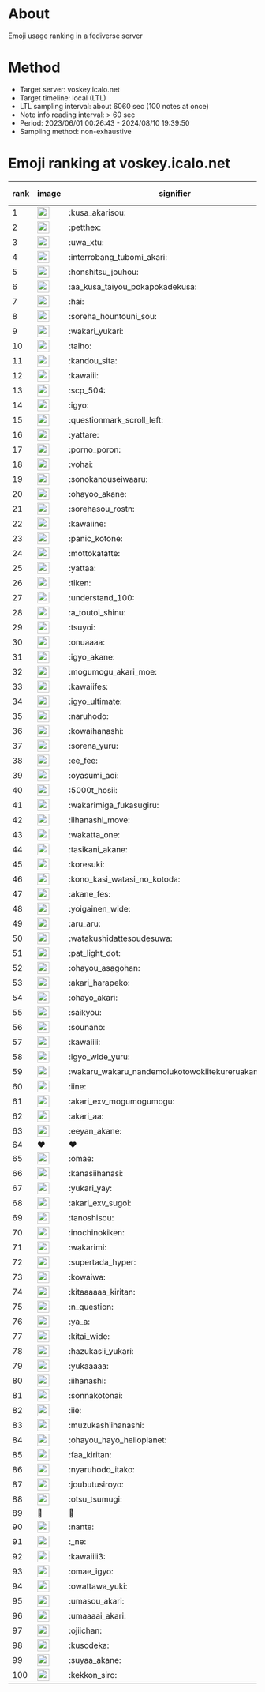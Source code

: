 # About
Emoji usage ranking in a fediverse server

# Method
- Target server: voskey.icalo.net
- Target timeline: local (LTL)
- LTL sampling interval: about 6060 sec (100 notes at once)
- Note info reading interval: > 60 sec
- Period: 2023/06/01 00:26:43 - 2024/08/10 19:39:50 
- Sampling method: non-exhaustive

# Emoji ranking at voskey.icalo.net

|rank|image|signifier|type|frequency score|
|----|----|----|----|----|
|1|<img height="24" src="https://voskey.icalo.net/emoji/kusa_akarisou.webp">|:kusa_akarisou:|custom|30138|
|2|<img height="24" src="https://voskey.icalo.net/emoji/petthex.webp">|:petthex:|custom|21891|
|3|<img height="24" src="https://voskey.icalo.net/emoji/uwa_xtu.webp">|:uwa_xtu:|custom|11937|
|4|<img height="24" src="https://voskey.icalo.net/emoji/interrobang_tubomi_akari.webp">|:interrobang_tubomi_akari:|custom|11682|
|5|<img height="24" src="https://voskey.icalo.net/emoji/honshitsu_jouhou.webp">|:honshitsu_jouhou:|custom|9104|
|6|<img height="24" src="https://voskey.icalo.net/emoji/aa_kusa_taiyou_pokapokadekusa.webp">|:aa_kusa_taiyou_pokapokadekusa:|custom|8922|
|7|<img height="24" src="https://voskey.icalo.net/emoji/hai.webp">|:hai:|custom|7944|
|8|<img height="24" src="https://voskey.icalo.net/emoji/soreha_hountouni_sou.webp">|:soreha_hountouni_sou:|custom|7046|
|9|<img height="24" src="https://voskey.icalo.net/emoji/wakari_yukari.webp">|:wakari_yukari:|custom|6794|
|10|<img height="24" src="https://voskey.icalo.net/emoji/taiho.webp">|:taiho:|custom|6686|
|11|<img height="24" src="https://voskey.icalo.net/emoji/kandou_sita.webp">|:kandou_sita:|custom|6083|
|12|<img height="24" src="https://voskey.icalo.net/emoji/kawaiii.webp">|:kawaiii:|custom|6068|
|13|<img height="24" src="https://voskey.icalo.net/emoji/scp_504.webp">|:scp_504:|custom|5724|
|14|<img height="24" src="https://voskey.icalo.net/emoji/igyo.webp">|:igyo:|custom|4485|
|15|<img height="24" src="https://voskey.icalo.net/emoji/questionmark_scroll_left.webp">|:questionmark_scroll_left:|custom|4464|
|16|<img height="24" src="https://voskey.icalo.net/emoji/yattare.webp">|:yattare:|custom|4455|
|17|<img height="24" src="https://voskey.icalo.net/emoji/porno_poron.webp">|:porno_poron:|custom|4373|
|18|<img height="24" src="https://voskey.icalo.net/emoji/vohai.webp">|:vohai:|custom|4170|
|19|<img height="24" src="https://voskey.icalo.net/emoji/sonokanouseiwaaru.webp">|:sonokanouseiwaaru:|custom|4127|
|20|<img height="24" src="https://voskey.icalo.net/emoji/ohayoo_akane.webp">|:ohayoo_akane:|custom|3986|
|21|<img height="24" src="https://voskey.icalo.net/emoji/sorehasou_rostn.webp">|:sorehasou_rostn:|custom|3977|
|22|<img height="24" src="https://voskey.icalo.net/emoji/kawaiine.webp">|:kawaiine:|custom|3718|
|23|<img height="24" src="https://voskey.icalo.net/emoji/panic_kotone.webp">|:panic_kotone:|custom|3711|
|24|<img height="24" src="https://voskey.icalo.net/emoji/mottokatatte.webp">|:mottokatatte:|custom|3703|
|25|<img height="24" src="https://voskey.icalo.net/emoji/yattaa.webp">|:yattaa:|custom|3607|
|26|<img height="24" src="https://voskey.icalo.net/emoji/tiken.webp">|:tiken:|custom|3590|
|27|<img height="24" src="https://voskey.icalo.net/emoji/understand_100.webp">|:understand_100:|custom|3554|
|28|<img height="24" src="https://voskey.icalo.net/emoji/a_toutoi_shinu.webp">|:a_toutoi_shinu:|custom|3293|
|29|<img height="24" src="https://voskey.icalo.net/emoji/tsuyoi.webp">|:tsuyoi:|custom|3278|
|30|<img height="24" src="https://voskey.icalo.net/emoji/onuaaaa.webp">|:onuaaaa:|custom|3050|
|31|<img height="24" src="https://voskey.icalo.net/emoji/igyo_akane.webp">|:igyo_akane:|custom|2983|
|32|<img height="24" src="https://voskey.icalo.net/emoji/mogumogu_akari_moe.webp">|:mogumogu_akari_moe:|custom|2842|
|33|<img height="24" src="https://voskey.icalo.net/emoji/kawaiifes.webp">|:kawaiifes:|custom|2839|
|34|<img height="24" src="https://voskey.icalo.net/emoji/igyo_ultimate.webp">|:igyo_ultimate:|custom|2812|
|35|<img height="24" src="https://voskey.icalo.net/emoji/naruhodo.webp">|:naruhodo:|custom|2791|
|36|<img height="24" src="https://voskey.icalo.net/emoji/kowaihanashi.webp">|:kowaihanashi:|custom|2709|
|37|<img height="24" src="https://voskey.icalo.net/emoji/sorena_yuru.webp">|:sorena_yuru:|custom|2579|
|38|<img height="24" src="https://voskey.icalo.net/emoji/ee_fee.webp">|:ee_fee:|custom|2566|
|39|<img height="24" src="https://voskey.icalo.net/emoji/oyasumi_aoi.webp">|:oyasumi_aoi:|custom|2534|
|40|<img height="24" src="https://voskey.icalo.net/emoji/5000t_hosii.webp">|:5000t_hosii:|custom|2479|
|41|<img height="24" src="https://voskey.icalo.net/emoji/wakarimiga_fukasugiru.webp">|:wakarimiga_fukasugiru:|custom|2424|
|42|<img height="24" src="https://voskey.icalo.net/emoji/iihanashi_move.webp">|:iihanashi_move:|custom|2386|
|43|<img height="24" src="https://voskey.icalo.net/emoji/wakatta_one.webp">|:wakatta_one:|custom|2189|
|44|<img height="24" src="https://voskey.icalo.net/emoji/tasikani_akane.webp">|:tasikani_akane:|custom|2184|
|45|<img height="24" src="https://voskey.icalo.net/emoji/koresuki.webp">|:koresuki:|custom|2170|
|46|<img height="24" src="https://voskey.icalo.net/emoji/kono_kasi_watasi_no_kotoda.webp">|:kono_kasi_watasi_no_kotoda:|custom|2156|
|47|<img height="24" src="https://voskey.icalo.net/emoji/akane_fes.webp">|:akane_fes:|custom|2151|
|48|<img height="24" src="https://voskey.icalo.net/emoji/yoigainen_wide.webp">|:yoigainen_wide:|custom|2138|
|49|<img height="24" src="https://voskey.icalo.net/emoji/aru_aru.webp">|:aru_aru:|custom|2113|
|50|<img height="24" src="https://voskey.icalo.net/emoji/watakushidattesoudesuwa.webp">|:watakushidattesoudesuwa:|custom|2106|
|51|<img height="24" src="https://voskey.icalo.net/emoji/pat_light_dot.webp">|:pat_light_dot:|custom|2064|
|52|<img height="24" src="https://voskey.icalo.net/emoji/ohayou_asagohan.webp">|:ohayou_asagohan:|custom|2030|
|53|<img height="24" src="https://voskey.icalo.net/emoji/akari_harapeko.webp">|:akari_harapeko:|custom|2001|
|54|<img height="24" src="https://voskey.icalo.net/emoji/ohayo_akari.webp">|:ohayo_akari:|custom|1975|
|55|<img height="24" src="https://voskey.icalo.net/emoji/saikyou.webp">|:saikyou:|custom|1963|
|56|<img height="24" src="https://voskey.icalo.net/emoji/sounano.webp">|:sounano:|custom|1942|
|57|<img height="24" src="https://voskey.icalo.net/emoji/kawaiiii.webp">|:kawaiiii:|custom|1912|
|58|<img height="24" src="https://voskey.icalo.net/emoji/igyo_wide_yuru.webp">|:igyo_wide_yuru:|custom|1904|
|59|<img height="24" src="https://voskey.icalo.net/emoji/wakaru_wakaru_nandemoiukotowokiitekureruakanetyan.webp">|:wakaru_wakaru_nandemoiukotowokiitekureruakanetyan:|custom|1819|
|60|<img height="24" src="https://voskey.icalo.net/emoji/iine.webp">|:iine:|custom|1810|
|61|<img height="24" src="https://voskey.icalo.net/emoji/akari_exv_mogumogumogu.webp">|:akari_exv_mogumogumogu:|custom|1798|
|62|<img height="24" src="https://voskey.icalo.net/emoji/akari_aa.webp">|:akari_aa:|custom|1767|
|63|<img height="24" src="https://voskey.icalo.net/emoji/eeyan_akane.webp">|:eeyan_akane:|custom|1729|
|64|❤|❤|unicode|1685|
|65|<img height="24" src="https://voskey.icalo.net/emoji/omae.webp">|:omae:|custom|1674|
|66|<img height="24" src="https://voskey.icalo.net/emoji/kanasiihanasi.webp">|:kanasiihanasi:|custom|1647|
|67|<img height="24" src="https://voskey.icalo.net/emoji/yukari_yay.webp">|:yukari_yay:|custom|1626|
|68|<img height="24" src="https://voskey.icalo.net/emoji/akari_exv_sugoi.webp">|:akari_exv_sugoi:|custom|1621|
|69|<img height="24" src="https://voskey.icalo.net/emoji/tanoshisou.webp">|:tanoshisou:|custom|1620|
|70|<img height="24" src="https://voskey.icalo.net/emoji/inochinokiken.webp">|:inochinokiken:|custom|1615|
|71|<img height="24" src="https://voskey.icalo.net/emoji/wakarimi.webp">|:wakarimi:|custom|1582|
|72|<img height="24" src="https://voskey.icalo.net/emoji/supertada_hyper.webp">|:supertada_hyper:|custom|1555|
|73|<img height="24" src="https://voskey.icalo.net/emoji/kowaiwa.webp">|:kowaiwa:|custom|1525|
|74|<img height="24" src="https://voskey.icalo.net/emoji/kitaaaaaa_kiritan.webp">|:kitaaaaaa_kiritan:|custom|1525|
|75|<img height="24" src="https://voskey.icalo.net/emoji/n_question.webp">|:n_question:|custom|1510|
|76|<img height="24" src="https://voskey.icalo.net/emoji/ya_a.webp">|:ya_a:|custom|1499|
|77|<img height="24" src="https://voskey.icalo.net/emoji/kitai_wide.webp">|:kitai_wide:|custom|1498|
|78|<img height="24" src="https://voskey.icalo.net/emoji/hazukasii_yukari.webp">|:hazukasii_yukari:|custom|1454|
|79|<img height="24" src="https://voskey.icalo.net/emoji/yukaaaaa.webp">|:yukaaaaa:|custom|1429|
|80|<img height="24" src="https://voskey.icalo.net/emoji/iihanashi.webp">|:iihanashi:|custom|1379|
|81|<img height="24" src="https://voskey.icalo.net/emoji/sonnakotonai.webp">|:sonnakotonai:|custom|1370|
|82|<img height="24" src="https://voskey.icalo.net/emoji/iie.webp">|:iie:|custom|1356|
|83|<img height="24" src="https://voskey.icalo.net/emoji/muzukashiihanashi.webp">|:muzukashiihanashi:|custom|1344|
|84|<img height="24" src="https://voskey.icalo.net/emoji/ohayou_hayo_helloplanet.webp">|:ohayou_hayo_helloplanet:|custom|1338|
|85|<img height="24" src="https://voskey.icalo.net/emoji/faa_kiritan.webp">|:faa_kiritan:|custom|1321|
|86|<img height="24" src="https://voskey.icalo.net/emoji/nyaruhodo_itako.webp">|:nyaruhodo_itako:|custom|1320|
|87|<img height="24" src="https://voskey.icalo.net/emoji/joubutusiroyo.webp">|:joubutusiroyo:|custom|1294|
|88|<img height="24" src="https://voskey.icalo.net/emoji/otsu_tsumugi.webp">|:otsu_tsumugi:|custom|1268|
|89|🤔|🤔|unicode|1248|
|90|<img height="24" src="https://voskey.icalo.net/emoji/nante.webp">|:nante:|custom|1246|
|91|<img height="24" src="https://voskey.icalo.net/emoji/_ne.webp">|:_ne:|custom|1241|
|92|<img height="24" src="https://voskey.icalo.net/emoji/kawaiiii3.webp">|:kawaiiii3:|custom|1237|
|93|<img height="24" src="https://voskey.icalo.net/emoji/omae_igyo.webp">|:omae_igyo:|custom|1236|
|94|<img height="24" src="https://voskey.icalo.net/emoji/owattawa_yuki.webp">|:owattawa_yuki:|custom|1230|
|95|<img height="24" src="https://voskey.icalo.net/emoji/umasou_akari.webp">|:umasou_akari:|custom|1186|
|96|<img height="24" src="https://voskey.icalo.net/emoji/umaaaai_akari.webp">|:umaaaai_akari:|custom|1180|
|97|<img height="24" src="https://voskey.icalo.net/emoji/ojiichan.webp">|:ojiichan:|custom|1169|
|98|<img height="24" src="https://voskey.icalo.net/emoji/kusodeka.webp">|:kusodeka:|custom|1168|
|99|<img height="24" src="https://voskey.icalo.net/emoji/suyaa_akane.webp">|:suyaa_akane:|custom|1163|
|100|<img height="24" src="https://voskey.icalo.net/emoji/kekkon_siro.webp">|:kekkon_siro:|custom|1161|
